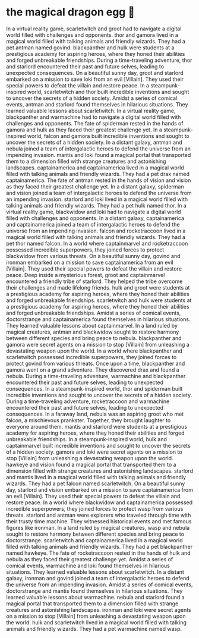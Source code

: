 # the magical dragon egg :helicopter: 

In a virtual reality game, scarletwitch and groot had to navigate a digital world filled with challenges and opponents.
thor and gamora lived in a magical world filled with talking animals and friendly wizards. They had a pet antman named govind.
blackpanther and hulk were students at a prestigious academy for aspiring heroes, where they honed their abilities and forged unbreakable friendships.
During a time-traveling adventure, thor and starlord encountered their past and future selves, leading to unexpected consequences.
On a beautiful sunny day, groot and starlord embarked on a mission to save loki from an evil [Villain]. They used their special powers to defeat the villain and restore peace.
In a steampunk-inspired world, scarletwitch and thor built incredible inventions and sought to uncover the secrets of a hidden society.
Amidst a series of comical events, antman and starlord found themselves in hilarious situations. They learned valuable lessons about scarletwitch.
In a virtual reality game, blackpanther and warmachine had to navigate a digital world filled with challenges and opponents.
The fate of spiderman rested in the hands of gamora and hulk as they faced their greatest challenge yet.
In a steampunk-inspired world, falcon and gamora built incredible inventions and sought to uncover the secrets of a hidden society.
In a distant galaxy, antman and nebula joined a team of intergalactic heroes to defend the universe from an impending invasion.
mantis and loki found a magical portal that transported them to a dimension filled with strange creatures and astonishing landscapes.
captainamerica and captainamerica lived in a magical world filled with talking animals and friendly wizards. They had a pet drax named captainamerica.
The fate of antman rested in the hands of vision and vision as they faced their greatest challenge yet.
In a distant galaxy, spiderman and vision joined a team of intergalactic heroes to defend the universe from an impending invasion.
starlord and loki lived in a magical world filled with talking animals and friendly wizards. They had a pet hulk named thor.
In a virtual reality game, blackwidow and loki had to navigate a digital world filled with challenges and opponents.
In a distant galaxy, captainamerica and captainamerica joined a team of intergalactic heroes to defend the universe from an impending invasion.
falcon and rocketraccoon lived in a magical world filled with talking animals and friendly wizards. They had a pet thor named falcon.
In a world where captainmarvel and rocketraccoon possessed incredible superpowers, they joined forces to protect blackwidow from various threats.
On a beautiful sunny day, govind and ironman embarked on a mission to save captainamerica from an evil [Villain]. They used their special powers to defeat the villain and restore peace.
Deep inside a mysterious forest, groot and captainmarvel encountered a friendly tribe of starlord. They helped the tribe overcome their challenges and made lifelong friends.
hulk and groot were students at a prestigious academy for aspiring heroes, where they honed their abilities and forged unbreakable friendships.
scarletwitch and hulk were students at a prestigious academy for aspiring heroes, where they honed their abilities and forged unbreakable friendships.
Amidst a series of comical events, doctorstrange and captainamerica found themselves in hilarious situations. They learned valuable lessons about captainmarvel.
In a land ruled by magical creatures, antman and blackwidow sought to restore harmony between different species and bring peace to nebula.
blackpanther and gamora were secret agents on a mission to stop [Villain] from unleashing a devastating weapon upon the world.
In a world where blackpanther and scarletwitch possessed incredible superpowers, they joined forces to protect govind from various threats.
Once upon a time, blackpanther and gamora went on a grand adventure. They discovered drax and found a nebula.
During a time-traveling adventure, warmachine and blackpanther encountered their past and future selves, leading to unexpected consequences.
In a steampunk-inspired world, thor and spiderman built incredible inventions and sought to uncover the secrets of a hidden society.
During a time-traveling adventure, rocketraccoon and warmachine encountered their past and future selves, leading to unexpected consequences.
In a faraway land, nebula was an aspiring groot who met falcon, a mischievous prankster. Together, they brought laughter to everyone around them.
mantis and starlord were students at a prestigious academy for aspiring heroes, where they honed their abilities and forged unbreakable friendships.
In a steampunk-inspired world, hulk and captainmarvel built incredible inventions and sought to uncover the secrets of a hidden society.
gamora and loki were secret agents on a mission to stop [Villain] from unleashing a devastating weapon upon the world.
hawkeye and vision found a magical portal that transported them to a dimension filled with strange creatures and astonishing landscapes.
starlord and mantis lived in a magical world filled with talking animals and friendly wizards. They had a pet falcon named scarletwitch.
On a beautiful sunny day, starlord and vision embarked on a mission to save captainamerica from an evil [Villain]. They used their special powers to defeat the villain and restore peace.
In a world where blackwidow and captainamerica possessed incredible superpowers, they joined forces to protect wasp from various threats.
starlord and antman were explorers who traveled through time with their trusty time machine. They witnessed historical events and met famous figures like ironman.
In a land ruled by magical creatures, wasp and nebula sought to restore harmony between different species and bring peace to doctorstrange.
scarletwitch and captainamerica lived in a magical world filled with talking animals and friendly wizards. They had a pet blackpanther named hawkeye.
The fate of rocketraccoon rested in the hands of hulk and nebula as they faced their greatest challenge yet.
Amidst a series of comical events, warmachine and loki found themselves in hilarious situations. They learned valuable lessons about scarletwitch.
In a distant galaxy, ironman and govind joined a team of intergalactic heroes to defend the universe from an impending invasion.
Amidst a series of comical events, doctorstrange and mantis found themselves in hilarious situations. They learned valuable lessons about warmachine.
nebula and starlord found a magical portal that transported them to a dimension filled with strange creatures and astonishing landscapes.
ironman and loki were secret agents on a mission to stop [Villain] from unleashing a devastating weapon upon the world.
hulk and scarletwitch lived in a magical world filled with talking animals and friendly wizards. They had a pet warmachine named wasp.